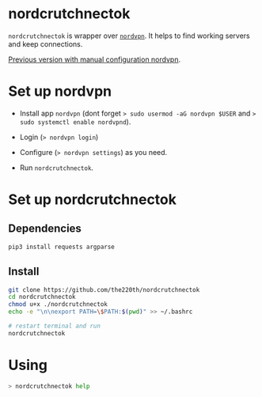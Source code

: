 # nordcrutchnectok

`nordcrutchnectok` is wrapper over [`nordvpn`](https://github.com/NordSecurity/nordvpn-linux). It helps to find working servers and keep connections.

[Previous version with manual configuration nordvpn](https://github.com/The220th/nordcrutchnector).

# Set up nordvpn

- Install app `nordvpn` (dont forget `> sudo usermod -aG nordvpn $USER` and `> sudo systemctl enable nordvpnd`).

- Login (`> nordvpn login`)

<!-- ``` bash
# legacy login
nordvpn login --username "username@domen.net" --passwort "you_password"
``` -->

- Configure (`> nordvpn settings`) as you need.

- Run `nordcrutchnectok`.

# Set up nordcrutchnectok

## Dependencies

``` bash
pip3 install requests argparse
```

## Install

``` bash
git clone https://github.com/the220th/nordcrutchnectok
cd nordcrutchnectok
chmod u+x ./nordcrutchnectok
echo -e "\n\nexport PATH=\$PATH:$(pwd)" >> ~/.bashrc

# restart terminal and run
nordcrutchnectok
```

# Using

``` bash
> nordcrutchnectok help
```

